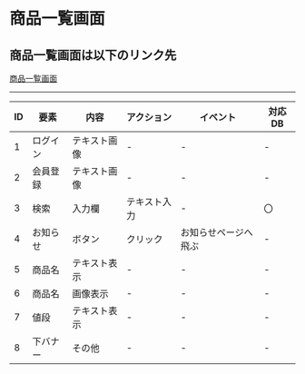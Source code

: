 # 商品一覧画面
## 商品一覧画面は以下のリンク先
[商品一覧画面](https://www.figma.com/file/fjj9XGduj2LoBVEVSOOI6N/完成?node-id=2%3A137)
*****

| ID | 要素 | 内容 | アクション | イベント | 対応DB |
|----|-----|------|-----------|----------|-------|
|1   |ログイン|テキスト画像|-    |-        |-       |
|2   |会員登録|テキスト画像|-    |-        |-       |
|3   |検索|入力欄|テキスト入力|-         |〇|
|4   |お知らせ|ボタン|クリック|お知らせページへ飛ぶ|-      |
|5   |商品名|テキスト表示|-    |-         |-      |
|6   |商品名|画像表示|-    |-         |-      |
|7   |値段|テキスト表示|-    |-         |-      |
|8  |下バナー|その他|-    |-         |-      |

